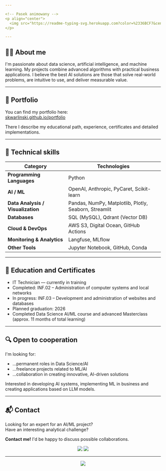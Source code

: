 ```yaml
---

<!-- Pasek animowany -->
<p align="center">
  <img src="https://readme-typing-svg.herokuapp.com?color=%2336BCF7&center=true&vCenter=true&lines=Data+Science+Enthusiast;Machine+Learning+Engineer;Turning+Data+into+Decisions" />
</p>

---
```


## 🙋‍♂️ About me  
I'm passionate about data science, artificial intelligence, and machine learning. My projects combine advanced algorithms with practical business applications. I believe the best AI solutions are those that solve real-world problems, are intuitive to use, and deliver measurable value.

---

## 💼 Portfolio  
You can find my portfolio here:  
[skwarlinski.github.io/portfolio](https://skwarlinski.github.io/portfolio/)  

There I describe my educational path, experience, certificates and detailed implementations.

---

## 🔧 Technical skills

| **Category**               | **Technologies**                                                         |
|-----------------------------|--------------------------------------------------------------------------|
| **Programming Languages**   | Python                                                                   |
| **AI / ML**                 | OpenAI, Anthropic, PyCaret, Scikit-learn                                 |
| **Data Analysis / Visualization** | Pandas, NumPy, Matplotlib, Plotly, Seaborn, Streamlit          |
| **Databases**               | SQL (MySQL), Qdrant (Vector DB)                                          |
| **Cloud & DevOps**          | AWS S3, Digital Ocean, GitHub Actions                                    |
| **Monitoring & Analytics**  | Langfuse, MLflow                                                         |
| **Other Tools**             | Jupyter Notebook, GitHub, Conda                                          |

---

## 📜 Education and Certificates

- IT Technician — currently in training
- Completed: INF.02 – Administration of computer systems and local networks
- In progress: INF.03 – Development and administration of websites and databases
- Planned graduation: 2026
- Completed Data Science AI/ML course and advanced Masterclass (approx. 11 months of total learning)

---

## 🔍 Open to cooperation

I'm looking for:
- ...permanent roles in Data Science/AI  
- ...freelance projects related to ML/AI  
- ...collaboration in creating innovative, AI-driven solutions  

Interested in developing AI systems, implementing ML in business and creating applications based on LLM models.

---

## 📬 Contact

Looking for an expert for an AI/ML project? <br>
Have an interesting analytical challenge?

**Contact me!** I'd be happy to discuss possible collaborations.

<p align="center">
  <a href="https://www.linkedin.com/in/skwarlinski/"><img src="https://img.shields.io/badge/LinkedIn-0A66C2.svg?style=for-the-badge&logo=linkedin&logoColor=white" /></a>
  <a href="mailto:skwarlinskihubert@gmail.com"><img src="https://img.shields.io/badge/Email-D14836.svg?style=for-the-badge&logo=gmail&logoColor=white" /></a>
</p>

---

<!-- Animowana fala na zakończenie -->
<p align="center">
  <img src="https://capsule-render.vercel.app/api?type=waving&color=36BCF7&height=100&section=footer"/>
</p>
